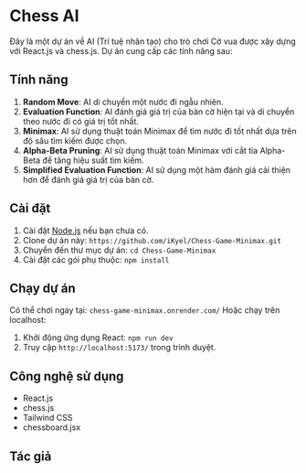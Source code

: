 
# Chess AI

Đây là một dự án về AI (Trí tuệ nhân tạo) cho trò chơi Cờ vua được xây dựng với React.js và chess.js. Dự án cung cấp các tính năng sau:

## Tính năng

1. **Random Move**: AI di chuyển một nước đi ngẫu nhiên.
2. **Evaluation Function**: AI đánh giá giá trị của bàn cờ hiện tại và di chuyển theo nước đi có giá trị tốt nhất.
3. **Minimax**: AI sử dụng thuật toán Minimax để tìm nước đi tốt nhất dựa trên độ sâu tìm kiếm được chọn.
4. **Alpha-Beta Pruning**: AI sử dụng thuật toán Minimax với cắt tỉa Alpha-Beta để tăng hiệu suất tìm kiếm.
5. **Simplified Evaluation Function**: AI sử dụng một hàm đánh giá cải thiện hơn để đánh giá giá trị của bàn cờ.

## Cài đặt

1. Cài đặt [Node.js](https://nodejs.org/) nếu bạn chưa có.
2. Clone dự án này: `https://github.com/iKyel/Chess-Game-Minimax.git`
3. Chuyển đến thư mục dự án: `cd Chess-Game-Minimax`
4. Cài đặt các gói phụ thuộc: `npm install`

## Chạy dự án
Có thể chơi ngay tại: `chess-game-minimax.onrender.com/` 
Hoặc chạy trên localhost:
1. Khởi động ứng dụng React: `npm run dev`
2. Truy cập `http://localhost:5173/` trong trình duyệt.

## Công nghệ sử dụng

- React.js
- chess.js
- Tailwind CSS
- chessboard.jsx

## Tác giả